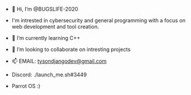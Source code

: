 - 👋 Hi, I’m @BUGSLIFE-2020
- I'm intrested in cybersecurity and general programming with a focus on web development and tool creation. 
- 🌱 I’m currently learning C++
- 💞️ I’m looking to collaborate on intresting projects
- 📫 EMAIL: tysondjangodev@gmail.com 

- Discord: ./launch_me.sh#3449
- Parrot OS :)

<!---
BUGSLIFE-2020/BUGSLIFE-2020 is a ✨ special ✨ repository because its `README.md` (this file) appears on your GitHub profile.
You can click the Preview link to take a look at your changes.
--->
